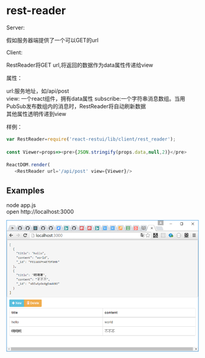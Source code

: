 # rest-reader

Server:

假如服务器端提供了一个可以GET的url

Client:

RestReader将GET url,将返回的数据作为data属性传递给view


属性：

url:服务地址，如/api/post  
view: 一个react组件，拥有data属性 
subscribe:一个字符串消息数组。当用PubSub发布数组内的消息时，RestReader将自动刷新数据  
其他属性透明传递到view 

样例：

```js
var RestReader=require('react-restui/lib/client/rest_reader');

const Viewer=props=><pre>{JSON.stringify(props.data,null,2)}</pre>
        
ReactDOM.render(
   <RestReader url='/api/post' view={Viewer}/> 
```

## Examples

node app.js  
open http://localhost:3000

![screenshots/edittable.png](screenshots/rest_reader_01.png)